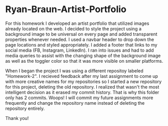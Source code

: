 # Ryan-Braun-Artist-Portfolio

For this homework I developed an artist portfolio that utilized images already located on the web.  I decided to style the project using a background image to be universal on every page and added transparent properties whenever needed.  I used a navbar header to drop down the page locations and styled appropriately.  I added a footer that links to my social media (FB, Instagram, LinkedIn).  I ran into issues and had to add media queries to assist with the changing shape of the background image as well as the toggler color so that it was more visible on smaller platforms.

When I began the project I was using a different repositoy labeled "Homework-2".  I recieved feedback after my last assignment to come up with more creative names for my repositories so I started a new repository for this project, deleting the old repository.  I realized that wasn't the most intelligent decision as it erased my commit history.  That is why this folder only has 2 commits.  Woops!  I will commit my future assignments more frequently and change the repository name instead of deleting the repository entirely.

Thank you!
